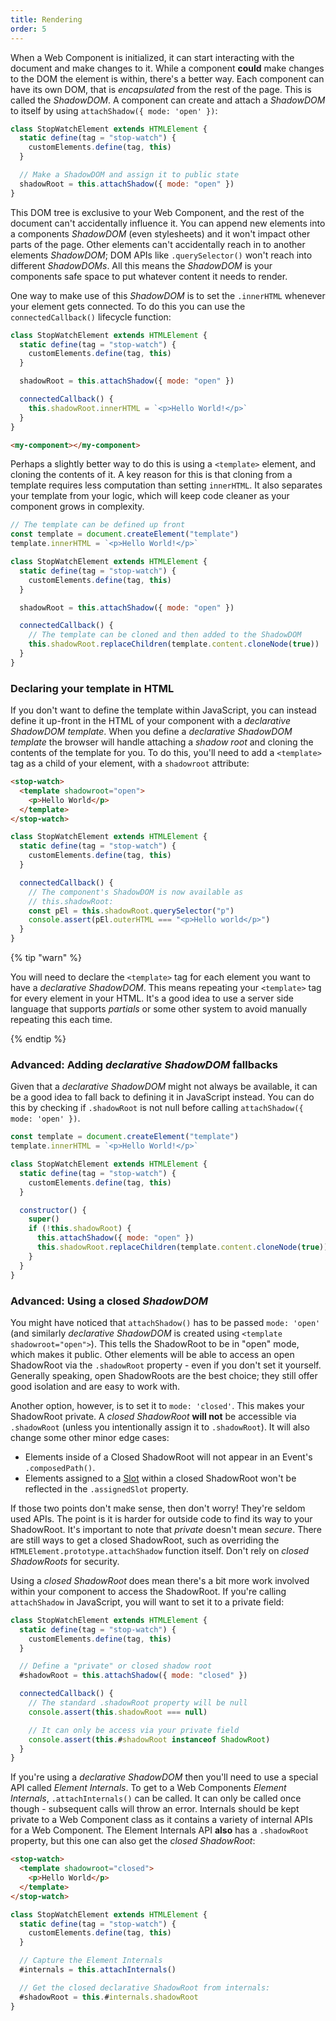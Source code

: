 ```yaml
---
title: Rendering
order: 5
---
```


When a Web Component is initialized, it can start interacting with the document and make changes to it. While a
component **could** make changes to the DOM the element is within, there's a better way. Each component can have its own
DOM, that is _encapsulated_ from the rest of the page. This is called the _ShadowDOM_. A component can create and attach
a _ShadowDOM_ to itself by using `attachShadow({ mode: 'open' })`:

```js
class StopWatchElement extends HTMLElement {
  static define(tag = "stop-watch") {
    customElements.define(tag, this)
  }

  // Make a ShadowDOM and assign it to public state
  shadowRoot = this.attachShadow({ mode: "open" })
}
```

This DOM tree is exclusive to your Web Component, and the rest of the document can't accidentally influence it. You can
append new elements into a components _ShadowDOM_ (even stylesheets) and it won't impact other parts of the page. Other
elements can't accidentally reach in to another elements _ShadowDOM_; DOM APIs like `.querySelector()` won't reach into
different _ShadowDOMs_. All this means the _ShadowDOM_ is your components safe space to put whatever content it needs to
render.

One way to make use of this _ShadowDOM_ is to set the `.innerHTML` whenever your element gets connected. To do this you
can use the `connectedCallback()` lifecycle function:

```js
class StopWatchElement extends HTMLElement {
  static define(tag = "stop-watch") {
    customElements.define(tag, this)
  }

  shadowRoot = this.attachShadow({ mode: "open" })

  connectedCallback() {
    this.shadowRoot.innerHTML = `<p>Hello World!</p>`
  }
}
```

```html
<my-component></my-component>
```

Perhaps a slightly better way to do this is using a `<template>` element, and cloning the contents of it. A key reason
for this is that cloning from a template requires less computation than setting `innerHTML`. It also separates your
template from your logic, which will keep code cleaner as your component grows in complexity.

```js
// The template can be defined up front
const template = document.createElement("template")
template.innerHTML = `<p>Hello World!</p>`

class StopWatchElement extends HTMLElement {
  static define(tag = "stop-watch") {
    customElements.define(tag, this)
  }

  shadowRoot = this.attachShadow({ mode: "open" })

  connectedCallback() {
    // The template can be cloned and then added to the ShadowDOM
    this.shadowRoot.replaceChildren(template.content.cloneNode(true))
  }
}
```

### Declaring your template in HTML

If you don't want to define the template within JavaScript, you can instead define it up-front in the HTML of your
component with a _declarative ShadowDOM template_. When you define a _declarative ShadowDOM template_ the browser will
handle attaching a _shadow root_ and cloning the contents of the template for you. To do this, you'll need to add a
`<template>` tag as a child of your element, with a `shadowroot` attribute:

```html
<stop-watch>
  <template shadowroot="open">
    <p>Hello World</p>
  </template>
</stop-watch>
```

```js
class StopWatchElement extends HTMLElement {
  static define(tag = "stop-watch") {
    customElements.define(tag, this)
  }

  connectedCallback() {
    // The component's ShadowDOM is now available as
    // this.shadowRoot:
    const pEl = this.shadowRoot.querySelector("p")
    console.assert(pEl.outerHTML === "<p>Hello world</p>")
  }
}
```

{% tip "warn" %}

You will need to declare the `<template>` tag for each element you want to have a _declarative ShadowDOM_. This means
repeating your `<template>` tag for every element in your HTML. It's a good idea to use a server side language that
supports _partials_ or some other system to avoid manually repeating this each time.

{% endtip %}

### Advanced: Adding _declarative ShadowDOM_ fallbacks

Given that a _declarative ShadowDOM_ might not always be available, it can be a good idea to fall back to defining it in
JavaScript instead. You can do this by checking if `.shadowRoot` is not null before calling
`attachShadow({ mode: 'open' })`.

```js
const template = document.createElement("template")
template.innerHTML = `<p>Hello World!</p>`

class StopWatchElement extends HTMLElement {
  static define(tag = "stop-watch") {
    customElements.define(tag, this)
  }

  constructor() {
    super()
    if (!this.shadowRoot) {
      this.attachShadow({ mode: "open" })
      this.shadowRoot.replaceChildren(template.content.cloneNode(true))
    }
  }
}
```

### Advanced: Using a closed _ShadowDOM_

You might have noticed that `attachShadow()` has to be passed `mode: 'open'` (and similarly _declarative ShadowDOM_ is
created using `<template shadowroot="open">`). This tells the ShadowRoot to be in "open" mode, which makes it public.
Other elements will be able to access an open ShadowRoot via the `.shadowRoot` property - even if you don't set it
yourself. Generally speaking, open ShadowRoots are the best choice; they still offer good isolation and are easy to work
with.

Another option, however, is to set it to `mode: 'closed'`. This makes your ShadowRoot private. A _closed ShadowRoot_
**will not** be accessible via `.shadowRoot` (unless you intentionally assign it to `.shadowRoot`). It will also change
some other minor edge cases:

- Elements inside of a Closed ShadowRoot will not appear in an Event's `.composedPath()`.
- Elements assigned to a [Slot][slots] within a closed ShadowRoot won't be reflected in the `.assignedSlot` property.

If those two points don't make sense, then don't worry! They're seldom used APIs. The point is it is harder for outside
code to find its way to your ShadowRoot. It's important to note that _private_ doesn't mean _secure_. There are still
ways to get a closed ShadowRoot, such as overriding the `HTMLElement.prototype.attachShadow` function itself. Don't rely
on _closed ShadowRoots_ for security.

Using a _closed ShadowRoot_ does mean there's a bit more work involved within your component to access the ShadowRoot.
If you're calling `attachShadow` in JavaScript, you will want to set it to a private field:

```js
class StopWatchElement extends HTMLElement {
  static define(tag = "stop-watch") {
    customElements.define(tag, this)
  }

  // Define a "private" or closed shadow root
  #shadowRoot = this.attachShadow({ mode: "closed" })

  connectedCallback() {
    // The standard .shadowRoot property will be null
    console.assert(this.shadowRoot === null)

    // It can only be access via your private field
    console.assert(this.#shadowRoot instanceof ShadowRoot)
  }
}
```

If you're using a _declarative ShadowDOM_ then you'll need to use a special API called _Element Internals_. To get to a
Web Components _Element Internals_, `.attachInternals()` can be called. It can only be called once though - subsequent
calls will throw an error. Internals should be kept private to a Web Component class as it contains a variety of
internal APIs for a Web Component. The Element Internals API **also** has a `.shadowRoot` property, but this one can
also get the _closed ShadowRoot_:

```html
<stop-watch>
  <template shadowroot="closed">
    <p>Hello World</p>
  </template>
</stop-watch>
```

```js
class StopWatchElement extends HTMLElement {
  static define(tag = "stop-watch") {
    customElements.define(tag, this)
  }

  // Capture the Element Internals
  #internals = this.attachInternals()

  // Get the closed declarative ShadowRoot from internals:
  #shadowRoot = this.#internals.shadowRoot
}
```

[slots]: /learn/components/slots
